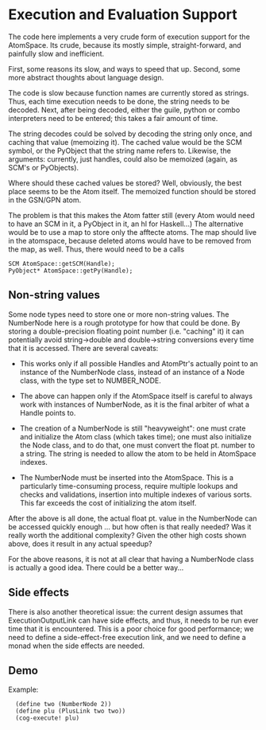 
Execution and Evaluation Support
================================

The code here implements a very crude form of execution support for
the AtomSpace. Its crude, because its mostly simple, straight-forward,
and painfully slow and inefficient.

First, some reasons its slow, and ways to speed that up. Second,
some more abstract thoughts about language design.

The code is slow because function names are currently stored as strings.
Thus, each time execution needs to be done, the string needs to be
decoded.  Next, after being decoded, either the guile, python or combo
interpreters need to be entered; this takes a fair amount of time.

The string decodes could be solved by decoding the string only once,
and caching that value (memoizing it).  The cached value would be the
SCM symbol, or the PyObject that the string name refers to.  Likewise,
the arguments: currently, just handles, could also be memoized (again,
as SCM's or PyObjects).

Where should these cached values be stored? Well, obviously, the best
place seems to be the Atom itself.  The memoized function should be
stored in the GSN/GPN atom.

The problem is that this makes the Atom fatter still (every Atom would
need to have an SCM in it, a PyObject in it, an hl for Haskell...)
The alternative would be to use a map to store only the afftecte atoms.
The map should live in the atomspace, because deleted atoms would have
to be removed from the map, as well.  Thus, there would need to be a
calls

```
SCM AtomSpace::getSCM(Handle);
PyObject* AtomSpace::getPy(Handle);
```

Non-string values
-----------------
Some node types need to store one or more non-string values.  The
NumberNode here is a rough prototype for how that could be done. By
storing a double-precision floating point number (i.e. "caching" it)
it can potentially avoid string->double and double->string conversions
every time that it is accessed.  There are several caveats:

 * This works only if all possible Handles and AtomPtr's actually
   point to an instance of the NumberNode class, instead of an
   instance of a Node class, with the type set to NUMBER_NODE.

 * The above can happen only if the AtomSpace itself is careful to
   always work with instances of NumberNode, as it is the final
   arbiter of what a Handle points to.

 * The creation of a NumberNode is still "heavyweight": one must
   crate and initialize the Atom class (which takes time); one
   must also initialize the Node class, and to do that, one must
   convert the float pt. number to a string. The string is needed
   to allow the atom to be held in AtomSpace indexes.

 * The NumberNode must be inserted into the AtomSpace. This is a
   particularly time-consuming process, require multiple lookups and
   checks and validations, insertion into multiple indexes of various
   sorts. This far exceeds the cost of initializing the atom itself.

After the above is all done, the actual float pt. value in the
NumberNode can be accessed quickly enough ... but how often is that
really needed?  Was it really worth the additional complexity? Given
the other high costs shown above, does it result in any actual speedup?

For the above reasons, it is not at all clear that having a NumberNode
class is actually a good idea.  There could be a better way...


Side effects
------------
There is also another theoretical issue: the current design assumes
that ExecutionOutputLink can have side effects, and thus, it needs
to be run ever time that it is encountered.  This is a poor choice
for good performance; we need to define a side-effect-free execution
link, and we need to define a monad when the side effects are needed.

Demo
----
Example:
```
  (define two (NumberNode 2))
  (define plu (PlusLink two two))
  (cog-execute! plu)
```
